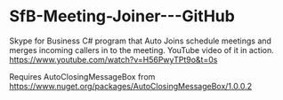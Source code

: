 # SfB-Meeting-Joiner---GitHub
Skype for Business C# program that Auto Joins schedule meetings and merges incoming callers in to the meeting.
YouTube video of it in action.
https://www.youtube.com/watch?v=H56PwyTPt9o&t=0s

Requires AutoClosingMessageBox from
https://www.nuget.org/packages/AutoClosingMessageBox/1.0.0.2
